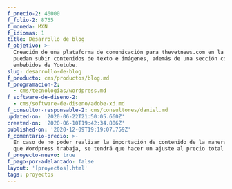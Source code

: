 ```yaml
---
f_precio-2: 46000
f_folio-2: 8765
f_moneda: MXN
f_idiomas: 1
title: Desarrollo de blog
f_objetivo: >-
  Creación de una plataforma de comunicación para thevetnews.com en la que se
  puedan subir contenidos de texto e imágenes, además de una sección con videos
  embebidos de Youtube.
slug: desarrollo-de-blog
f_producto: cms/productos/blog.md
f_programacion-2:
  - cms/tecnologias/wordpress.md
f_software-de-diseno-2:
  - cms/software-de-diseno/adobe-xd.md
f_consultor-responsable-2: cms/consultores/daniel.md
updated-on: '2020-06-22T21:50:05.660Z'
created-on: '2020-06-10T19:42:34.806Z'
published-on: '2020-12-09T19:19:07.759Z'
f_comentario-precio: >-
  En caso de no poder realizar la importación de contenido de la manera en la
  que Wordpress trabaja, se tendrá que hacer un ajuste al precio total
f_proyecto-nuevo: true
f_pago-por-adelantado: false
layout: '[proyectos].html'
tags: proyectos
---
```



